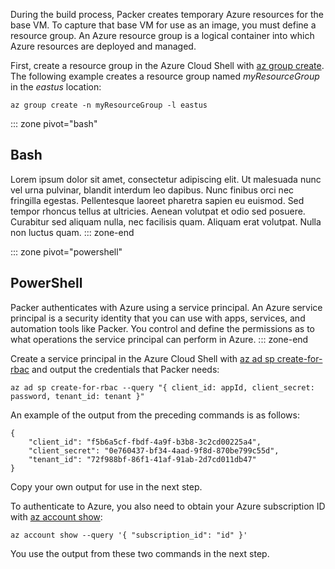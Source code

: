 During the build process, Packer creates temporary Azure resources for the base VM. To capture that base VM for use as an image, you must define a resource group. An Azure resource group is a logical container into which Azure resources are deployed and managed.

First, create a resource group in the Azure Cloud Shell with [az group create](/cli/azure/group#az_group_create). The following example creates a resource group named *myResourceGroup* in the *eastus* location:

```azurecli
az group create -n myResourceGroup -l eastus
```

::: zone pivot="bash"
## Bash
Lorem ipsum dolor sit amet, consectetur adipiscing elit. Ut malesuada nunc vel urna pulvinar, blandit interdum leo dapibus. Nunc finibus orci nec fringilla egestas. Pellentesque laoreet pharetra sapien eu euismod. Sed tempor rhoncus tellus at ultricies. Aenean volutpat et odio sed posuere. Curabitur sed aliquam nulla, nec facilisis quam. Aliquam erat volutpat. Nulla non luctus quam.
::: zone-end

::: zone pivot="powershell"
## PowerShell
Packer authenticates with Azure using a service principal. An Azure service principal is a security identity that you can use with apps, services, and automation tools like Packer. You control and define the permissions as to what operations the service principal can perform in Azure.
::: zone-end

Create a service principal in the Azure Cloud Shell with [az ad sp create-for-rbac](/cli/azure/ad/sp#create-for-rbac) and output the credentials that Packer needs:

```azurecli
az ad sp create-for-rbac --query "{ client_id: appId, client_secret: password, tenant_id: tenant }"
```

An example of the output from the preceding commands is as follows:

```azurecli
{
    "client_id": "f5b6a5cf-fbdf-4a9f-b3b8-3c2cd00225a4",
    "client_secret": "0e760437-bf34-4aad-9f8d-870be799c55d",
    "tenant_id": "72f988bf-86f1-41af-91ab-2d7cd011db47"
}
```

Copy your own output for use in the next step.

To authenticate to Azure, you also need to obtain your Azure subscription ID with [az account show](/cli/azure/account#az_account_show):

```azurecli
az account show --query '{ "subscription_id": "id" }'
```

You use the output from these two commands in the next step.